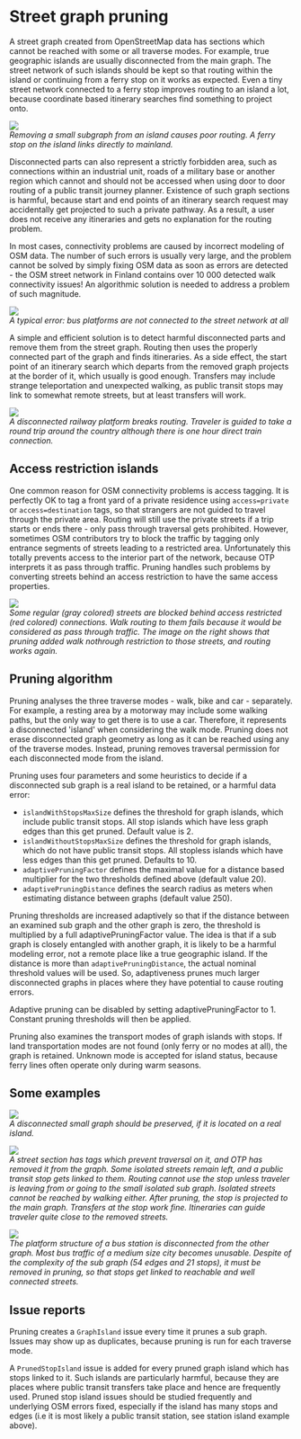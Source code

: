 # Street graph pruning

A street graph created from OpenStreetMap data has sections which cannot be reached with some or all traverse modes. For example,
true geographic islands are usually disconnected from the main graph. The street network of such islands should be kept so that routing
within the island or continuing from a ferry stop on it works as expected. Even a tiny street network connected to a ferry stop improves
routing to an island a lot, because coordinate based itinerary searches find something to project onto.

![](images/badprojection.png)  
*Removing a small subgraph from an island causes poor routing. A ferry stop on the island links directly to mainland.*

Disconnected parts can also represent a strictly forbidden area, such as connections within an industrial unit, roads of a military base or another
region which cannot and should not be accessed when using door to door routing of a public transit journey planner. Existence
of such graph sections is harmful, because start and end points of an itinerary search request may accidentally get projected to such a private pathway.
As a result, a user does not receive any itineraries and gets no explanation for the routing problem.

In most cases, connectivity problems are caused by incorrect modeling of OSM data. The number of such errors is usually very large,
and the problem cannot be solved by simply fixing OSM data as soon as errors are detected - the OSM street network in Finland contains
over 10 000 detected walk connectivity issues! An algorithmic solution is needed to address a problem of such magnitude.

![](images/osmislands.png)  
*A typical error: bus platforms are not connected to the street network at all*

A simple and efficient solution is to detect harmful disconnected parts and remove them from the street graph. Routing then uses the properly connected
part of the graph and finds itineraries. As a side effect, the start point of an itinerary search which departs from the removed graph projects at the border of it,
which usually is good enough. Transfers may include strange teleportation and unexpected walking, as public transit stops may link to somewhat remote streets,
but at least transfers will work.

![](images/stopislandproblem.png)  
*A disconnected railway platform breaks routing. Traveler is guided to take a round trip around the country although there is one hour direct train connection.*

## Access restriction islands

One common reason for OSM connectivity problems is access tagging. It is perfectly OK to tag a front yard of a private residence using `access=private` or `access=destination` tags, so that
strangers are not guided to travel through the private area. Routing will still use the private streets if a trip starts or ends there - only pass through traversal gets prohibited.
However, sometimes OSM contributors try to block the traffic by tagging only entrance segments of streets leading to a restricted area. Unfortunately this totally
prevents access to the interior part of the network, because OTP interprets it as pass through traffic. Pruning handles such problems by converting streets behind an access restriction
to have the same access properties.

![](images/nothruisland.png)  
*Some regular (gray colored) streets are blocked behind access restricted (red colored) connections. Walk routing to them fails because it would be considered as pass through traffic.
The image on the right shows that pruning added walk nothrough restriction to those streets, and routing works again.*

## Pruning algorithm

Pruning analyses the three traverse modes - walk, bike and car - separately. For example, a resting area by a motorway may include some walking paths, but the only way to get there is
to use a car. Therefore, it represents a disconnected 'island' when considering the walk mode. Pruning does not erase disconnected graph geometry as long as it
can be reached using any of the traverse modes. Instead, pruning removes traversal permission for each disconnected mode from the island.

Pruning uses four parameters and some heuristics to decide if a disconnected sub graph is a real island to be retained, or a harmful data error:

- `islandWithStopsMaxSize` defines the threshold for graph islands, which include public transit stops. All stop islands which have less graph edges than this get pruned. Default value is 2.  
- `islandWithoutStopsMaxSize` defines the threshold for graph islands, which do not have public transit stops. All stopless islands which have less edges than this get pruned. Defaults to 10.  
- `adaptivePruningFactor` defines the maximal value for a distance based multiplier for the two thresholds defined above (default value 20).  
- `adaptivePruningDistance` defines the search radius as meters when estimating distance between graphs (default value 250).  

Pruning thresholds are increased adaptively so that if the distance between an examined sub graph and the other graph is zero, the threshold is multiplied by a full adaptivePruningFactor value.
The idea is that if a sub graph is closely entangled with another graph, it is likely to be a harmful modeling error, not a remote place like a true geographic island.
If the distance is more than `adaptivePruningDistance`, the actual nominal threshold values will be used. So, adaptiveness prunes much larger disconnected graphs in places where they
have potential to cause routing errors.

Adaptive pruning can be disabled by setting adaptivePruningFactor to 1. Constant pruning thresholds will then be applied.

Pruning also examines the transport modes of graph islands with stops. If land transportation modes are not found (only ferry or no modes at all), the graph is retained.
Unknown mode is accepted for island status, because ferry lines often operate only during warm seasons.


## Some examples

![](images/trueisland.png)  
*A disconnected small graph should be preserved, if it is located on a real island.*

![](images/stopisland.png)  
*A street section has tags which prevent traversal on it, and OTP has removed it from the graph. Some isolated streets remain left, and a public transit stop gets linked to them. Routing cannot use the stop unless traveler
is leaving from or going to the small isolated sub graph. Isolated streets cannot be reached by walking either. After pruning, the stop is projected to the main graph. Transfers at the stop work fine.
Itineraries can guide traveler quite close to the removed streets.*

![](images/stationisland.png)  
*The platform structure of a bus station is disconnected from the other graph. Most bus traffic of a medium size city becomes unusable.
Despite of the complexity of the sub graph (54 edges and 21 stops), it must be removed in pruning, so that stops get linked to reachable and well connected streets.*


## Issue reports

Pruning creates a `GraphIsland` issue every time it prunes a sub graph. Issues may show up as duplicates, because pruning is run for each traverse mode.

A `PrunedStopIsland` issue is added for every pruned graph island which has stops linked to it. Such islands are particularly
harmful, because they are places where public transit transfers take place and hence are frequently used. Pruned stop island issues should be studied
frequently and underlying OSM errors fixed, especially if the island has many stops and edges (i.e it is most likely a public transit station,
see station island example above).

